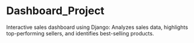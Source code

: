 # Dashboard_Project
Interactive sales dashboard using Django: Analyzes sales data, highlights top-performing sellers, and identifies best-selling products.
